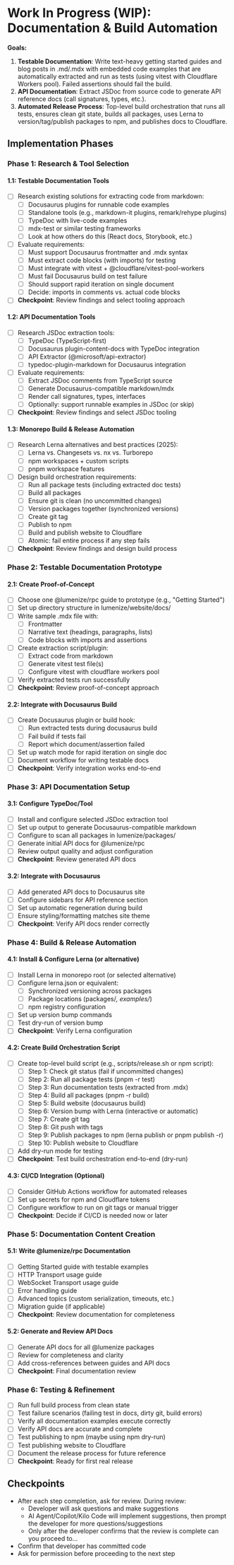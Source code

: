 # Work In Progress (WIP): Documentation & Build Automation

**Goals:**
1. **Testable Documentation**: Write text-heavy getting started guides and blog posts in .md/.mdx with embedded code examples that are automatically extracted and run as tests (using vitest with Cloudflare Workers pool). Failed assertions should fail the build.
2. **API Documentation**: Extract JSDoc from source code to generate API reference docs (call signatures, types, etc.).
3. **Automated Release Process**: Top-level build orchestration that runs all tests, ensures clean git state, builds all packages, uses Lerna to version/tag/publish packages to npm, and publishes docs to Cloudflare.

## Implementation Phases

### Phase 1: Research & Tool Selection

#### 1.1: Testable Documentation Tools
- [ ] Research existing solutions for extracting code from markdown:
  - [ ] Docusaurus plugins for runnable code examples
  - [ ] Standalone tools (e.g., markdown-it plugins, remark/rehype plugins)
  - [ ] TypeDoc with live-code examples
  - [ ] mdx-test or similar testing frameworks
  - [ ] Look at how others do this (React docs, Storybook, etc.)
- [ ] Evaluate requirements:
  - [ ] Must support Docusaurus frontmatter and .mdx syntax
  - [ ] Must extract code blocks (with imports) for testing
  - [ ] Must integrate with vitest + @cloudflare/vitest-pool-workers
  - [ ] Must fail Docusaurus build on test failure
  - [ ] Should support rapid iteration on single document
  - [ ] Decide: imports in comments vs. actual code blocks
- [ ] **Checkpoint**: Review findings and select tooling approach

#### 1.2: API Documentation Tools
- [ ] Research JSDoc extraction tools:
  - [ ] TypeDoc (TypeScript-first)
  - [ ] Docusaurus plugin-content-docs with TypeDoc integration
  - [ ] API Extractor (@microsoft/api-extractor)
  - [ ] typedoc-plugin-markdown for Docusaurus integration
- [ ] Evaluate requirements:
  - [ ] Extract JSDoc comments from TypeScript source
  - [ ] Generate Docusaurus-compatible markdown/mdx
  - [ ] Render call signatures, types, interfaces
  - [ ] Optionally: support runnable examples in JSDoc (or skip)
- [ ] **Checkpoint**: Review findings and select JSDoc tooling

#### 1.3: Monorepo Build & Release Automation
- [ ] Research Lerna alternatives and best practices (2025):
  - [ ] Lerna vs. Changesets vs. nx vs. Turborepo
  - [ ] npm workspaces + custom scripts
  - [ ] pnpm workspace features
- [ ] Design build orchestration requirements:
  - [ ] Run all package tests (including extracted doc tests)
  - [ ] Build all packages
  - [ ] Ensure git is clean (no uncommitted changes)
  - [ ] Version packages together (synchronized versions)
  - [ ] Create git tag
  - [ ] Publish to npm
  - [ ] Build and publish website to Cloudflare
  - [ ] Atomic: fail entire process if any step fails
- [ ] **Checkpoint**: Review findings and design build process

### Phase 2: Testable Documentation Prototype

#### 2.1: Create Proof-of-Concept
- [ ] Choose one @lumenize/rpc guide to prototype (e.g., "Getting Started")
- [ ] Set up directory structure in lumenize/website/docs/
- [ ] Write sample .mdx file with:
  - [ ] Frontmatter
  - [ ] Narrative text (headings, paragraphs, lists)
  - [ ] Code blocks with imports and assertions
- [ ] Create extraction script/plugin:
  - [ ] Extract code from markdown
  - [ ] Generate vitest test file(s)
  - [ ] Configure vitest with cloudflare workers pool
- [ ] Verify extracted tests run successfully
- [ ] **Checkpoint**: Review proof-of-concept approach

#### 2.2: Integrate with Docusaurus Build
- [ ] Create Docusaurus plugin or build hook:
  - [ ] Run extracted tests during docusaurus build
  - [ ] Fail build if tests fail
  - [ ] Report which document/assertion failed
- [ ] Set up watch mode for rapid iteration on single doc
- [ ] Document workflow for writing testable docs
- [ ] **Checkpoint**: Verify integration works end-to-end

### Phase 3: API Documentation Setup

#### 3.1: Configure TypeDoc/Tool
- [ ] Install and configure selected JSDoc extraction tool
- [ ] Set up output to generate Docusaurus-compatible markdown
- [ ] Configure to scan all packages in lumenize/packages/
- [ ] Generate initial API docs for @lumenize/rpc
- [ ] Review output quality and adjust configuration
- [ ] **Checkpoint**: Review generated API docs

#### 3.2: Integrate with Docusaurus
- [ ] Add generated API docs to Docusaurus site
- [ ] Configure sidebars for API reference section
- [ ] Set up automatic regeneration during build
- [ ] Ensure styling/formatting matches site theme
- [ ] **Checkpoint**: Verify API docs render correctly

### Phase 4: Build & Release Automation

#### 4.1: Install & Configure Lerna (or alternative)
- [ ] Install Lerna in monorepo root (or selected alternative)
- [ ] Configure lerna.json or equivalent:
  - [ ] Synchronized versioning across packages
  - [ ] Package locations (packages/*, examples/*)
  - [ ] npm registry configuration
- [ ] Set up version bump commands
- [ ] Test dry-run of version bump
- [ ] **Checkpoint**: Verify Lerna configuration

#### 4.2: Create Build Orchestration Script
- [ ] Create top-level build script (e.g., scripts/release.sh or npm script):
  - [ ] Step 1: Check git status (fail if uncommitted changes)
  - [ ] Step 2: Run all package tests (pnpm -r test)
  - [ ] Step 3: Run documentation tests (extracted from .mdx)
  - [ ] Step 4: Build all packages (pnpm -r build)
  - [ ] Step 5: Build website (docusaurus build)
  - [ ] Step 6: Version bump with Lerna (interactive or automatic)
  - [ ] Step 7: Create git tag
  - [ ] Step 8: Git push with tags
  - [ ] Step 9: Publish packages to npm (lerna publish or pnpm publish -r)
  - [ ] Step 10: Publish website to Cloudflare
- [ ] Add dry-run mode for testing
- [ ] **Checkpoint**: Test build orchestration end-to-end (dry-run)

#### 4.3: CI/CD Integration (Optional)
- [ ] Consider GitHub Actions workflow for automated releases
- [ ] Set up secrets for npm and Cloudflare tokens
- [ ] Configure workflow to run on git tags or manual trigger
- [ ] **Checkpoint**: Decide if CI/CD is needed now or later

### Phase 5: Documentation Content Creation

#### 5.1: Write @lumenize/rpc Documentation
- [ ] Getting Started guide with testable examples
- [ ] HTTP Transport usage guide
- [ ] WebSocket Transport usage guide
- [ ] Error handling guide
- [ ] Advanced topics (custom serialization, timeouts, etc.)
- [ ] Migration guide (if applicable)
- [ ] **Checkpoint**: Review documentation for completeness

#### 5.2: Generate and Review API Docs
- [ ] Generate API docs for all @lumenize packages
- [ ] Review for completeness and clarity
- [ ] Add cross-references between guides and API docs
- [ ] **Checkpoint**: Final documentation review

### Phase 6: Testing & Refinement

- [ ] Run full build process from clean state
- [ ] Test failure scenarios (failing test in docs, dirty git, build errors)
- [ ] Verify all documentation examples execute correctly
- [ ] Verify API docs are accurate and complete
- [ ] Test publishing to npm (maybe using npm dry-run)
- [ ] Test publishing website to Cloudflare
- [ ] Document the release process for future reference
- [ ] **Checkpoint**: Ready for first real release

## Checkpoints
- After each step completion, ask for review. During review:
  - Developer will ask questions and make suggestions
  - AI Agent/Copilot/Kilo Code will implement suggestions, then prompt the developer for more questions/suggestions
  - Only after the developer confirms that the review is complete can you proceed to...
- Confirm that developer has committed code
- Ask for permission before proceeding to the next step

